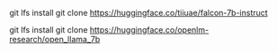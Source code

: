 git lfs install
git clone https://huggingface.co/tiiuae/falcon-7b-instruct



git lfs install
git clone https://huggingface.co/openlm-research/open_llama_7b
